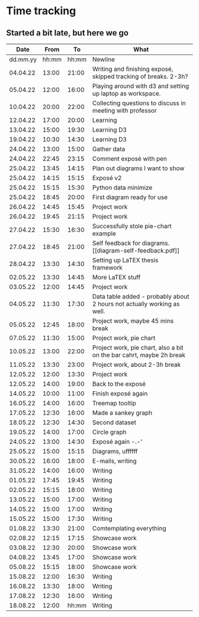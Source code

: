 # Time tracking
## Started a bit late, but here we go

|Date|From|To|What|
|---|---|---|---|
| dd.mm.yy | hh:mm | hh:mm | Newline |
| 04.04.22 | 13:00 | 21:00 | Writing and finishing exposé, skipped tracking of breaks. 2-3h? |
| 05.04.22 | 12:00 | 16:00 | Playing around with d3 and setting up laptop as workspace. |
| 10.04.22 | 20:00 | 22:00 | Collecting questions to discuss in meeting with professor |
| 12.04.22 | 17:00 | 20:00 | Learning |
| 13.04.22 | 15:00 | 19:30 | Learning D3 |
| 19.04.22 | 10:30 | 14:30 | Learning D3 |
| 24.04.22 | 13:00 | 15:00 | Gather data |
| 24.04.22 | 22:45 | 23:15 | Comment exposé with pen |
| 25.04.22 | 13:45 | 14:15 | Plan out diagrams I want to show |
| 25.04.22 | 14:15 | 15:15 | Exposé v2 |
| 25.04.22 | 15:15 | 15:30 | Python data minimize |
| 25.04.22 | 18:45 | 20:00 | First diagram ready for use |
| 26.04.22 | 14:45 | 15:45 | Project work |
| 26.04.22 | 19:45 | 21:15 | Project work |
| 27.04.22 | 15:30 | 16:30 | Successfully stole pie-chart example |
| 27.04.22 | 18:45 | 21:00 | Self feedback for diagrams. [[diagram-self-feedback.pdf]]|
| 28.04.22 | 13:30 | 14:30 | Setting up LaTEX thesis framework |
| 02.05.22 | 13:30 | 14:45 | More LaTEX stuff |
| 03.05.22 | 12:00 | 14:45 | Project work |
| 04.05.22 | 11:30 | 17:30 | Data table added - probably about 2 hours not actually working as well. |
| 05.05.22 | 12:45 | 18:00 | Project work, maybe 45 mins break |
| 07.05.22 | 11:30 | 15:00 | Project work, pie chart |
| 10.05.22 | 13:00 | 22:00 | Project work, pie chart, also a bit on the bar cahrt, maybe 2h break |
| 11.05.22 | 13:30 | 23:00 | Project work, about 2-3h break |
| 12.05.22 | 12:00 | 13:30 | Project work |
| 12.05.22 | 14:00 | 19:00 | Back to the exposé |
| 14.05.22 | 10:00 | 11:00 | Finish exposé again |
| 16.05.22 | 14:00 | 16:00 | Treemap tooltip |
| 17.05.22 | 12:30 | 16:00 | Made a sankey graph |
| 18.05.22 | 12:30 | 14:30 | Second dataset |
| 19.05.22 | 14:00 | 17:00 | Circle graph |
| 24.05.22 | 13:00 | 14:30 | Exposé again -.-' |
| 25.05.22 | 15:00 | 15:15 | Diagrams, uffffff |
| 30.05.22 | 16:00 | 18:00 | E-mails, writing |
| 31.05.22 | 14:00 | 16:00 | Writing |
| 01.05.22 | 17:45 | 19:45 | Writing |
| 02.05.22 | 15:15 | 18:00 | Writing |
| 13.05.22 | 15:00 | 17:00 | Writing |
| 14.05.22 | 15:00 | 17:00 | Writing |
| 15.05.22 | 15:00 | 17:30 | Writing |
| 01.08.22 | 13:30 | 21:00 | Comtemplating everything |
| 02.08.22 | 12:15 | 17:15 | Showcase work |
| 03.08.22 | 12:30 | 20:00 | Showcase work |
| 04.08.22 | 13:45 | 17:00 | Showcase work |
| 05.08.22 | 15:15 | 18:00 | Showcase work |
| 15.08.22 | 12:00 | 16:30 | Writing |
| 16.08.22 | 13:30 | 18:00 | Writing |
| 17.08.22 | 12:30 | 16:00 | Writing |
| 18.08.22 | 12:00 | hh:mm | Writing |

